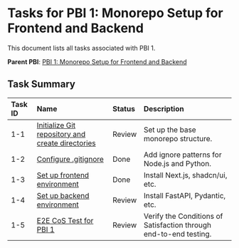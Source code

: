 # Tasks for PBI 1: Monorepo Setup for Frontend and Backend

This document lists all tasks associated with PBI 1.

**Parent PBI**: [PBI 1: Monorepo Setup for Frontend and Backend](./prd.md)

## Task Summary

| Task ID | Name | Status | Description |
| :------ | :--------------------------------------- | :------- | :--------------------------------- |
| 1-1 | [Initialize Git repository and create directories](./1-1.md) | Review | Set up the base monorepo structure. |
| 1-2 | [Configure .gitignore](./1-2.md) | Done | Add ignore patterns for Node.js and Python. |
| 1-3 | [Set up frontend environment](./1-3.md) | Done | Install Next.js, shadcn/ui, etc. |
| 1-4 | [Set up backend environment](./1-4.md) | Review | Install FastAPI, Pydantic, etc. |
| 1-5 | [E2E CoS Test for PBI 1](./1-5.md) | Review | Verify the Conditions of Satisfaction through end-to-end testing. |
